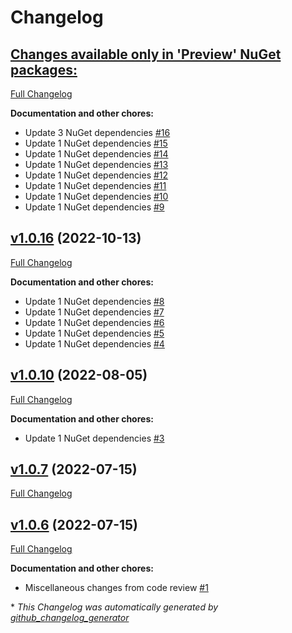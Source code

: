 # Changelog

## [**Changes available only in 'Preview' NuGet packages:**](https://github.com/nanoframework/nanoFramework.Hosting/tree/HEAD)

[Full Changelog](https://github.com/nanoframework/nanoFramework.Hosting/compare/v1.0.16...HEAD)

**Documentation and other chores:**

- Update 3 NuGet dependencies [\#16](https://github.com/nanoframework/nanoFramework.Hosting/pull/16)
- Update 1 NuGet dependencies [\#15](https://github.com/nanoframework/nanoFramework.Hosting/pull/15)
- Update 1 NuGet dependencies [\#14](https://github.com/nanoframework/nanoFramework.Hosting/pull/14)
- Update 1 NuGet dependencies [\#13](https://github.com/nanoframework/nanoFramework.Hosting/pull/13)
- Update 1 NuGet dependencies [\#12](https://github.com/nanoframework/nanoFramework.Hosting/pull/12)
- Update 1 NuGet dependencies [\#11](https://github.com/nanoframework/nanoFramework.Hosting/pull/11)
- Update 1 NuGet dependencies [\#10](https://github.com/nanoframework/nanoFramework.Hosting/pull/10)
- Update 1 NuGet dependencies [\#9](https://github.com/nanoframework/nanoFramework.Hosting/pull/9)

## [v1.0.16](https://github.com/nanoframework/nanoFramework.Hosting/tree/v1.0.16) (2022-10-13)

[Full Changelog](https://github.com/nanoframework/nanoFramework.Hosting/compare/v1.0.10...v1.0.16)

**Documentation and other chores:**

- Update 1 NuGet dependencies [\#8](https://github.com/nanoframework/nanoFramework.Hosting/pull/8)
- Update 1 NuGet dependencies [\#7](https://github.com/nanoframework/nanoFramework.Hosting/pull/7)
- Update 1 NuGet dependencies [\#6](https://github.com/nanoframework/nanoFramework.Hosting/pull/6)
- Update 1 NuGet dependencies [\#5](https://github.com/nanoframework/nanoFramework.Hosting/pull/5)
- Update 1 NuGet dependencies [\#4](https://github.com/nanoframework/nanoFramework.Hosting/pull/4)

## [v1.0.10](https://github.com/nanoframework/nanoFramework.Hosting/tree/v1.0.10) (2022-08-05)

[Full Changelog](https://github.com/nanoframework/nanoFramework.Hosting/compare/v1.0.7...v1.0.10)

**Documentation and other chores:**

- Update 1 NuGet dependencies [\#3](https://github.com/nanoframework/nanoFramework.Hosting/pull/3)

## [v1.0.7](https://github.com/nanoframework/nanoFramework.Hosting/tree/v1.0.7) (2022-07-15)

[Full Changelog](https://github.com/nanoframework/nanoFramework.Hosting/compare/v1.0.6...v1.0.7)

## [v1.0.6](https://github.com/nanoframework/nanoFramework.Hosting/tree/v1.0.6) (2022-07-15)

[Full Changelog](https://github.com/nanoframework/nanoFramework.Hosting/compare/22fae3b7cfb29c8e38951e1a64e1de213897adf6...v1.0.6)

**Documentation and other chores:**

- Miscellaneous changes from code review [\#1](https://github.com/nanoframework/nanoFramework.Hosting/pull/1)



\* *This Changelog was automatically generated by [github_changelog_generator](https://github.com/github-changelog-generator/github-changelog-generator)*
